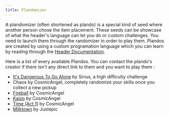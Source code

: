 ```yaml
---
title: Plandomizer
---
```


A plandomizer (often shortened as plando) is a special kind of seed where another person chose the item placement. These seeds can be showcase of what the header's language can let you do or custom challenges. You need to launch them through the randomizer in order to play them. Plandos are created by using a custom programation language which you can learn by reading through the [Header Documentation](https://docs.google.com/document/d/1IR1DHnbtO8rydCLEgFh-yp3iRkzZbFAG-EmR5hxrfmU/edit).

Here is a list of every available Plandos. You can contact the plando's creator if there isn't any direct link to them and you want to play them :
- [It's Dangerous To Go Alone](https://dl.dropboxusercontent.com/s/is8324jbdkwk6fk/ItsDangerousToGoAlone.zip) by Sirius, a high difficulty challenge 
- Chaos by CosmicAngel, completely randomize your skills once you collect a new pickup
- [Fireball](https://bluespheres.weebly.com/fireball.html) by CosmicAngel
- [Kaizo](https://bluespheres.weebly.com/kaizo.html) by CosmicAngel 
- [Time (Act 1)](https://bluespheres.weebly.com/time-act-1.html) by CosmicAngel
- [Milktown](https://drive.google.com/drive/folders/15rSX6TqJcJsQWFTIC67sygK_I_Dkm34k?usp=sharing) by Justepic
